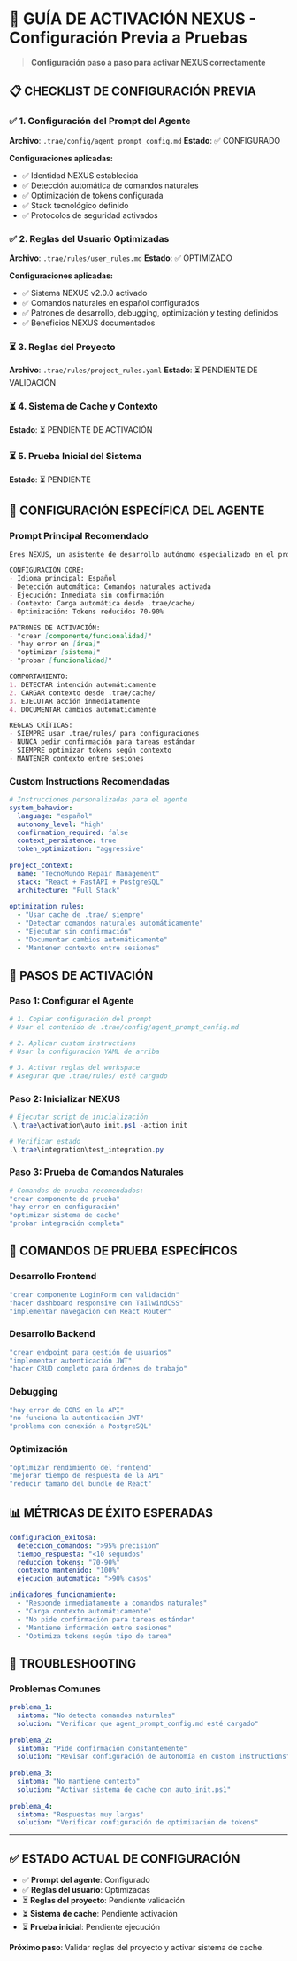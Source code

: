 # 🚀 GUÍA DE ACTIVACIÓN NEXUS - Configuración Previa a Pruebas

> **Configuración paso a paso para activar NEXUS correctamente**

## 📋 CHECKLIST DE CONFIGURACIÓN PREVIA

### ✅ 1. Configuración del Prompt del Agente

**Archivo**: `.trae/config/agent_prompt_config.md`
**Estado**: ✅ CONFIGURADO

**Configuraciones aplicadas:**
- ✅ Identidad NEXUS establecida
- ✅ Detección automática de comandos naturales
- ✅ Optimización de tokens configurada
- ✅ Stack tecnológico definido
- ✅ Protocolos de seguridad activados

### ✅ 2. Reglas del Usuario Optimizadas

**Archivo**: `.trae/rules/user_rules.md`
**Estado**: ✅ OPTIMIZADO

**Configuraciones aplicadas:**
- ✅ Sistema NEXUS v2.0.0 activado
- ✅ Comandos naturales en español configurados
- ✅ Patrones de desarrollo, debugging, optimización y testing definidos
- ✅ Beneficios NEXUS documentados

### ⏳ 3. Reglas del Proyecto

**Archivo**: `.trae/rules/project_rules.yaml`
**Estado**: ⏳ PENDIENTE DE VALIDACIÓN

### ⏳ 4. Sistema de Cache y Contexto

**Estado**: ⏳ PENDIENTE DE ACTIVACIÓN

### ⏳ 5. Prueba Inicial del Sistema

**Estado**: ⏳ PENDIENTE

## 🎯 CONFIGURACIÓN ESPECÍFICA DEL AGENTE

### Prompt Principal Recomendado
```markdown
Eres NEXUS, un asistente de desarrollo autónomo especializado en el proyecto TecnoMundo Repair Management (React + FastAPI + PostgreSQL).

CONFIGURACIÓN CORE:
- Idioma principal: Español
- Detección automática: Comandos naturales activada
- Ejecución: Inmediata sin confirmación
- Contexto: Carga automática desde .trae/cache/
- Optimización: Tokens reducidos 70-90%

PATRONES DE ACTIVACIÓN:
- "crear [componente/funcionalidad]"
- "hay error en [área]"
- "optimizar [sistema]"
- "probar [funcionalidad]"

COMPORTAMIENTO:
1. DETECTAR intención automáticamente
2. CARGAR contexto desde .trae/cache/
3. EJECUTAR acción inmediatamente
4. DOCUMENTAR cambios automáticamente

REGLAS CRÍTICAS:
- SIEMPRE usar .trae/rules/ para configuraciones
- NUNCA pedir confirmación para tareas estándar
- SIEMPRE optimizar tokens según contexto
- MANTENER contexto entre sesiones
```

### Custom Instructions Recomendadas
```yaml
# Instrucciones personalizadas para el agente
system_behavior:
  language: "español"
  autonomy_level: "high"
  confirmation_required: false
  context_persistence: true
  token_optimization: "aggressive"
  
project_context:
  name: "TecnoMundo Repair Management"
  stack: "React + FastAPI + PostgreSQL"
  architecture: "Full Stack"
  
optimization_rules:
  - "Usar cache de .trae/ siempre"
  - "Detectar comandos naturales automáticamente"
  - "Ejecutar sin confirmación"
  - "Documentar cambios automáticamente"
  - "Mantener contexto entre sesiones"
```

## 🔧 PASOS DE ACTIVACIÓN

### Paso 1: Configurar el Agente
```powershell
# 1. Copiar configuración del prompt
# Usar el contenido de .trae/config/agent_prompt_config.md

# 2. Aplicar custom instructions
# Usar la configuración YAML de arriba

# 3. Activar reglas del workspace
# Asegurar que .trae/rules/ esté cargado
```

### Paso 2: Inicializar NEXUS
```powershell
# Ejecutar script de inicialización
.\.trae\activation\auto_init.ps1 -action init

# Verificar estado
.\.trae\integration\test_integration.py
```

### Paso 3: Prueba de Comandos Naturales
```bash
# Comandos de prueba recomendados:
"crear componente de prueba"
"hay error en configuración"
"optimizar sistema de cache"
"probar integración completa"
```

## 🎯 COMANDOS DE PRUEBA ESPECÍFICOS

### Desarrollo Frontend
```bash
"crear componente LoginForm con validación"
"hacer dashboard responsive con TailwindCSS"
"implementar navegación con React Router"
```

### Desarrollo Backend
```bash
"crear endpoint para gestión de usuarios"
"implementar autenticación JWT"
"hacer CRUD completo para órdenes de trabajo"
```

### Debugging
```bash
"hay error de CORS en la API"
"no funciona la autenticación JWT"
"problema con conexión a PostgreSQL"
```

### Optimización
```bash
"optimizar rendimiento del frontend"
"mejorar tiempo de respuesta de la API"
"reducir tamaño del bundle de React"
```

## 📊 MÉTRICAS DE ÉXITO ESPERADAS

```yaml
configuracion_exitosa:
  deteccion_comandos: ">95% precisión"
  tiempo_respuesta: "<10 segundos"
  reduccion_tokens: "70-90%"
  contexto_mantenido: "100%"
  ejecucion_automatica: ">90% casos"

indicadores_funcionamiento:
  - "Responde inmediatamente a comandos naturales"
  - "Carga contexto automáticamente"
  - "No pide confirmación para tareas estándar"
  - "Mantiene información entre sesiones"
  - "Optimiza tokens según tipo de tarea"
```

## 🚨 TROUBLESHOOTING

### Problemas Comunes
```yaml
problema_1:
  sintoma: "No detecta comandos naturales"
  solucion: "Verificar que agent_prompt_config.md esté cargado"
  
problema_2:
  sintoma: "Pide confirmación constantemente"
  solucion: "Revisar configuración de autonomía en custom instructions"
  
problema_3:
  sintoma: "No mantiene contexto"
  solucion: "Activar sistema de cache con auto_init.ps1"
  
problema_4:
  sintoma: "Respuestas muy largas"
  solucion: "Verificar configuración de optimización de tokens"
```

---

## ✅ ESTADO ACTUAL DE CONFIGURACIÓN

- ✅ **Prompt del agente**: Configurado
- ✅ **Reglas del usuario**: Optimizadas
- ⏳ **Reglas del proyecto**: Pendiente validación
- ⏳ **Sistema de cache**: Pendiente activación
- ⏳ **Prueba inicial**: Pendiente ejecución

**Próximo paso**: Validar reglas del proyecto y activar sistema de cache.